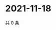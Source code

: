 # 2021-11-18

共 0 条

<!-- BEGIN WEIBO -->
<!-- 最后更新时间 Thu Nov 18 2021 23:00:48 GMT+0800 (China Standard Time) -->

<!-- END WEIBO -->
